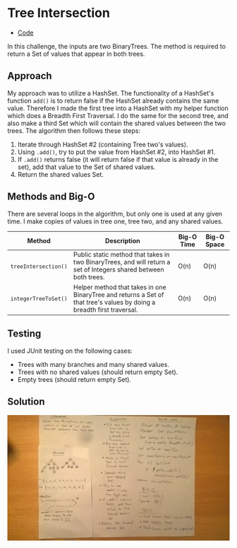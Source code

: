 # Tree Intersection
* [Code](../src/main/java/tree)

In this challenge, the inputs are two BinaryTrees. The method is required to return a Set of values that appear in both trees.

## Approach

My approach was to utilize a HashSet. The functionality of a HashSet's function `add()` is to return false if the HashSet already contains the same value.  Therefore I made the first tree into a HashSet with my helper function which does a Breadth First Traversal.  I do the same for the second tree, and also make a third Set which will contain the shared values between the two trees.  The algorithm then follows these steps:

1. Iterate through HashSet #2 (containing Tree two's values).  
2. Using `.add()`, try to put the value from HashSet #2, into HashSet #1. 
3. If `.add()` returns false (it will return false if that value is already in the set), add that value to the Set of shared values.
4. Return the shared values Set.

## Methods and Big-O

There are several loops in the algorithm, but only one is used at any given time.  I make copies of values in tree one, tree two, and any shared values.

| Method                    | Description                                                                                                                        | Big-O Time  | Big-O Space  |
|---------------------------|------------------------------------------------------------------------------------------------------------------------------------|-------------|--------------|
| `treeIntersection()`      | Public static method that takes in two BinaryTrees, and will return a set of Integers shared between both trees.                   | O(n)        | O(n)         |
| `integerTreeToSet()`      | Helper method that takes in one BinaryTree and returns a Set of that tree's values by doing a breadth first traversal.             | O(n)        | O(n)         |

## Testing

I used JUnit testing on the following cases:
* Trees with many branches and many shared values.
* Trees with no shared values (should return empty Set).
* Empty trees (should return empty Set).

## Solution

<img src="../assets/tree-intersection.jpg" width="800">

